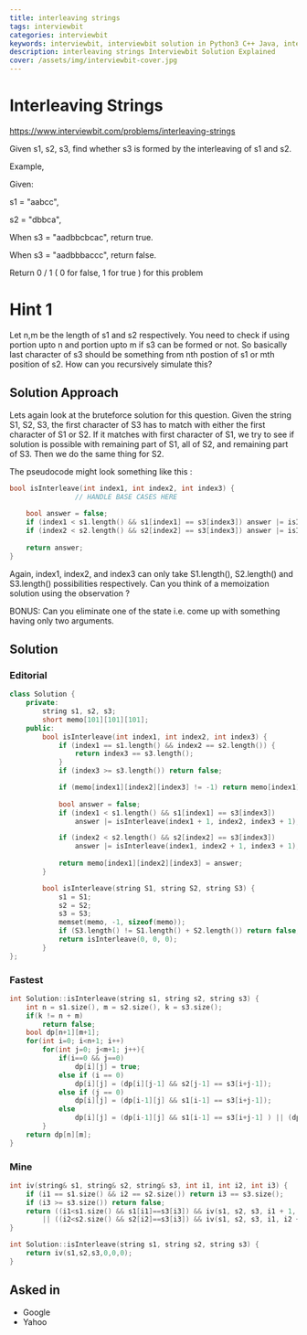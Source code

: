 ```yaml
---
title: interleaving strings
tags: interviewbit
categories: interviewbit
keywords: interviewbit, interviewbit solution in Python3 C++ Java, interleaving strings solution
description: interleaving strings Interviewbit Solution Explained
cover: /assets/img/interviewbit-cover.jpg
---
```


# Interleaving Strings

https://www.interviewbit.com/problems/interleaving-strings

Given s1, s2, s3, find whether s3 is formed by the interleaving of s1 and s2.

Example,

Given:

s1 = "aabcc",

s2 = "dbbca",

When s3 = "aadbbcbcac", return true.

When s3 = "aadbbbaccc", return false.

Return 0 / 1 ( 0 for false, 1 for true ) for this problem

# Hint 1

Let n,m be the length of s1 and s2 respectively.
You need to check if using portion upto n and portion upto m if s3 can be formed or not.
So basically last character of s3 should be something from nth postion of s1 or mth position of s2. How can you recursively simulate this?

## Solution Approach
Lets again look at the bruteforce solution for this question. 
Given the string S1, S2, S3, the first character of S3 has to match with either the first character of S1 or S2. If it matches with first character of S1, we try to see if solution is possible with remaining part of S1, all of S2, and remaining part of S3. Then we do the same thing for S2.

The pseudocode might look something like this :

```cpp
bool isInterleave(int index1, int index2, int index3) {
                // HANDLE BASE CASES HERE
    
    bool answer = false; 
    if (index1 < s1.length() && s1[index1] == s3[index3]) answer |= isInterleave(index1 + 1, index2, index3 + 1);
    if (index2 < s2.length() && s2[index2] == s3[index3]) answer |= isInterleave(index1, index2 + 1, index3 + 1);
    
    return answer;
}
```

Again, index1, index2, and index3 can only take S1.length(), S2.length() and S3.length() possibilities respectively. Can you think of a memoization solution using the observation ?

BONUS: Can you eliminate one of the state i.e. come up with something having only two arguments.

## Solution

### Editorial
```cpp
class Solution {
    private:
        string s1, s2, s3;
        short memo[101][101][101];
    public:
        bool isInterleave(int index1, int index2, int index3) {
            if (index1 == s1.length() && index2 == s2.length()) {
                return index3 == s3.length();
            }
            if (index3 >= s3.length()) return false;

            if (memo[index1][index2][index3] != -1) return memo[index1][index2][index3];
            
            bool answer = false; 
            if (index1 < s1.length() && s1[index1] == s3[index3])
                answer |= isInterleave(index1 + 1, index2, index3 + 1);

            if (index2 < s2.length() && s2[index2] == s3[index3])
                answer |= isInterleave(index1, index2 + 1, index3 + 1);
            
            return memo[index1][index2][index3] = answer;
        }

        bool isInterleave(string S1, string S2, string S3) {
            s1 = S1; 
            s2 = S2;
            s3 = S3;
            memset(memo, -1, sizeof(memo));
            if (S3.length() != S1.length() + S2.length()) return false;
            return isInterleave(0, 0, 0);
        }
};
```

### Fastest

```cpp
int Solution::isInterleave(string s1, string s2, string s3) {
    int n = s1.size(), m = s2.size(), k = s3.size();
    if(k != n + m)
        return false;
    bool dp[n+1][m+1];
    for(int i=0; i<n+1; i++)
        for(int j=0; j<m+1; j++){
            if(i==0 && j==0)
                dp[i][j] = true;
            else if (i == 0)
                dp[i][j] = (dp[i][j-1] && s2[j-1] == s3[i+j-1]);
            else if (j == 0)
                dp[i][j] = (dp[i-1][j] && s1[i-1] == s3[i+j-1]);
            else
                dp[i][j] = (dp[i-1][j] && s1[i-1] == s3[i+j-1] ) || (dp[i][j-1] && s2[j-1] == s3[i+j-1]);
        }
    return dp[n][m];
}
```

### Mine
```cpp
int iv(string& s1, string& s2, string& s3, int i1, int i2, int i3) {
    if (i1 == s1.size() && i2 == s2.size()) return i3 == s3.size();
    if (i3 >= s3.size()) return false;
    return ((i1<s1.size() && s1[i1]==s3[i3]) && iv(s1, s2, s3, i1 + 1, i2, i3 + 1))
        || ((i2<s2.size() && s2[i2]==s3[i3]) && iv(s1, s2, s3, i1, i2 + 1, i3 + 1));
}

int Solution::isInterleave(string s1, string s2, string s3) {
    return iv(s1,s2,s3,0,0,0);
}
```

## Asked in

* Google
* Yahoo

